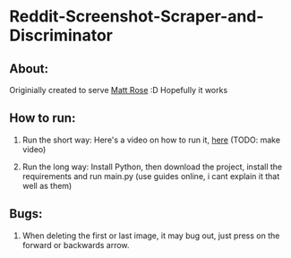 # Reddit-Screenshot-Scraper-and-Discriminator

## About:

Originially created to serve [Matt Rose](https://www.youtube.com/c/MattRoseStuff) :D Hopefully it works

## How to run:

1) Run the short way:
Here's a video on how to run it, [here]() (TODO: make video)

2) Run the long way:
Install Python, then download the project, install the requirements and run main.py
(use guides online, i cant explain it that well as them)


## Bugs:

1) When deleting the first or last image, it may bug out, just press on the forward or backwards arrow.
